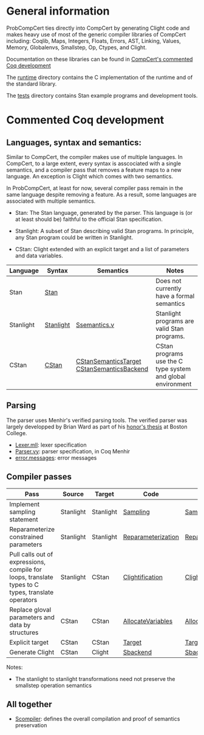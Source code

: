 # General information

ProbCompCert ties directly into CompCert by generating Clight code and
makes heavy use of most of the generic compiler libraries of CompCert
including: Coqlib, Maps, Integers, Floats, Errors, AST, Linking,
Values, Memory, Globalenvs, Smallstep, Op, Ctypes, and Clight.

Documentation on these libraries can be found in [CompCert's commented
Coq development](https://compcert.org/doc/index.html)

The [runtime](runtime) directory contains the C implementation of the
runtime and of the standard library.

The [tests](tests) directory contains Stan example programs and
development tools.

# Commented Coq development

## Languages, syntax and semantics:

Similar to CompCert, the compiler makes use of multiple languages. In
CompCert, to a large extent, every syntax is asscociated with a single
semantics, and a compiler pass that removes a feature maps to a new
language. An exception is Clight which comes with two semantics.

In ProbCompCert, at least for now, several compiler pass remain in the
same language despite removing a feature. As a result, some languages
are associated with multiple semantics.

* Stan: The Stan language, generated by the parser. This language is
  (or at least should be) faithful to the official Stan specification.

* Stanlight: A subset of Stan describing valid
   Stan programs. In principle, any Stan program could be written in
   Stanlight.

* CStan: Clight extended with an explicit target and a
  list of parameters and data variables. 

| Language | Syntax | Semantics | Notes |
| -------- | ------ | --------- | ----- |
| Stan     | [Stan](Stan.v)  |  | Does not currently have a formal semantics |
| Stanlight| [Stanlight](Stanlight.v) | [Ssemantics.v](Ssemantics.v) | Stanlight programs are valid Stan programs. |
| CStan    | [CStan](CStan.v) | [CStanSemanticsTarget](CStanSemanticsTarget.v) [CStanSemanticsBackend](CStanSemanticsBackend.v)| CStan programs use the C type system and global environment|

## Parsing

The parser uses Menhir's verified parsing tools. The verified parser
was largely developped by Brian Ward as part of his [honor's
thesis](https://www.bc.edu/content/dam/bc1/schools/mcas/cs/pdf/honors-thesis/Ward_Brian_Thesis.pdf)
at Boston College.

* [Lexer.mll](Lexer.mll): lexer specification
* [Parser.vy](Parser.vy): parser specification, in Coq Menhir
* [error.messages](error.messages): error messages

## Compiler passes

| Pass | Source | Target | Code | Proof |
| ---- | ------ | ------ | ---- | ----- |
| Implement sampling statement | Stanlight | Stanlight | [Sampling](Sampling.v) | [Samplingproof](Samplingproof.v) |
| Reparameterize constrained parameters | Stanlight | Stanlight | [Reparameterization](Reparameterization.v) | [Reparameterizationproof](Reparameterizationproof.v) |
| Pull calls out of expressions, compile for loops, translate types to C types, translate operators | Stanlight| CStan | [Clightification](Clightification.v) | [Clightificationproof](Clightificationproof.v) |
| Replace gloval parameters and data by structures | CStan | CStan | [AllocateVariables](AllocateVariables.v) | [AllocateVariablesproof](AllocateVariablesproof.v) |
| Explicit target | CStan | CStan | [Target](Target.v) | [Targetproof](Targetproof.v) |
| Generate Clight | CStan | Clight | [Sbackend](Sbackend.v) | [Sbackendproof](Sbackendproof.v) |

Notes:
* The stanlight to stanlight transformations need not preserve the smallstep operation semantics

## All together

* [Scompiler](Scompiler.v): defines the overall compilation and proof of semantics preservation